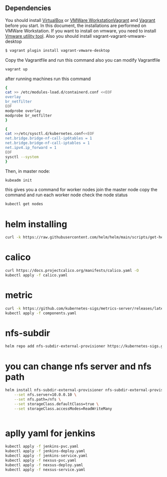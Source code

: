 ## Dependencies

You should install [VirtualBox](https://www.virtualbox.org/wiki/Downloads) or 
[VMWare Workstation](https://www.vmware.com/products/workstation-pro/workstation-pro-evaluation.html)[Vagrant](https://www.vagrantup.com/downloads.html) 
and [Vagrant](https://www.vagrantup.com/downloads.html) before you start.
In this document, the installations are performed on VMWare Workstation.
If you want to install on vmware, you need to install [Vmware utility tool](https://developer.hashicorp.com/vagrant/docs/providers/vmware/vagrant-vmware-utility).
Also you should install vagrant-vagrant-vmware-desktop

```bash
$ vagrant plugin install vagrant-vmware-desktop
```


Copy the Vagrantfile and run this command also you can modify Vagrantfile 

```bash
vagrant up
```

after running machines
run this command

```bash
{
cat >> /etc/modules-load.d/containerd.conf <<EOF
overlay
br_netfilter
EOF
modprobe overlay
modprobe br_netfilter
}

{
cat >>/etc/sysctl.d/kubernetes.conf<<EOF
net.bridge.bridge-nf-call-ip6tables = 1
net.bridge.bridge-nf-call-iptables = 1
net.ipv4.ip_forward = 1
EOF
sysctl --system
}

```

Then, in master node:

```bash
kubeadm init
```
this gives you a command for worker nodes join the master node
copy the command and run each worker node
check the node status

```bash
kubectl get nodes
```
# helm installing

```bash
curl -k https://raw.githubusercontent.com/helm/helm/main/scripts/get-helm-3 | bash
```
# calico

```bash
curl https://docs.projectcalico.org/manifests/calico.yaml -O
kubectl apply -f calico.yaml
```

# metric

```bash
curl -k https://github.com/kubernetes-sigs/metrics-server/releases/latest/download/components.yaml -O
kubectl apply -f components.yaml
```
# nfs-subdir

```bash
helm repo add nfs-subdir-external-provisioner https://kubernetes-sigs.github.io/nfs-subdir-external-provisioner/ --insecure-skip-tls-verify
```

# you can change nfs server and nfs path

```bash
helm install nfs-subdir-external-provisioner nfs-subdir-external-provisioner/nfs-subdir-external-provisioner \
    --set nfs.server=10.0.0.10 \
    --set nfs.path=/nfs \
    --set storageClass.defaultClass=true \
    --set storageClass.accessModes=ReadWriteMany
    
```


# aplly yaml for jenkins

```bash
kubectl apply -f jenkins-pvc.yaml
kubectl apply -f jenkins-deploy.yaml
kubectl apply -f jenkins-service.yaml
kubectl apply -f nexsus-pvc.yaml
kubectl apply -f nexsus-deploy.yaml
kubectl apply -f nexsus-service.yaml

```
